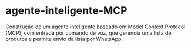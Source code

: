 # agente-inteligente-MCP
Construção de um agente inteligente baseado em Model Context Protocol (MCP), com entrada por comando de voz, que gerencia uma lista de produtos e permite envio da lista por WhatsApp.
